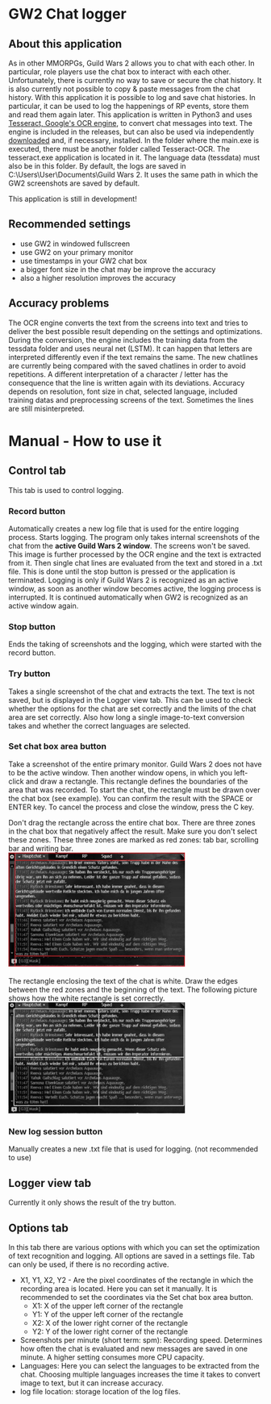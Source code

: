 # GW2 Chat logger
## About this application
As in other MMORPGs, Guild Wars 2 allows you to chat with each other. In particular, role players use the chat box to interact with each other. Unfortunately, there is currently no way to save or secure the chat history. It is also currently not possible to copy & paste messages from the chat history. With this application it is possible to log and save chat histories. In particular, it can be used to log the happenings of RP events, store them and read them again later. This application is written in Python3 and uses [Tesseract, Google's OCR engine](https://github.com/tesseract-ocr/tesseract), to convert chat messages into text. The engine is included in the releases, but can also be used via independently [downloaded](https://tesseract-ocr.github.io/tessdoc/Downloads) and, if necessary, installed. 
In the folder where the main.exe is executed, there must be another folder called Tesseract-OCR. The tesseract.exe application is located in it. The language data (tessdata) must also be in this folder.
By default, the logs are saved in C:\Users\User\Documents\Guild Wars 2.
It uses the same path in which the GW2 screenshots are saved by default.

This application is still in development! 

## Recommended settings
- use GW2 in windowed fullscreen
- use GW2 on your primary monitor
- use timestamps in your GW2 chat box
- a bigger font size in the chat may be improve the accuracy
- also a higher resolution improves the accuracy

## Accuracy problems
The OCR engine converts the text from the screens into text and tries to deliver the best possible result depending on the settings and optimizations. During the conversion, the engine includes the training data from the tessdata folder and uses neural net (LSTM). It can happen that letters are interpreted differently even if the text remains the same.
The new chatlines are currently being compared with the saved chatlines in order to avoid repetitions. A different interpretation of a character / letter has the consequence that the line is written again with its deviations. 
Accuracy depends on resolution, font size in chat, selected language, included training datas and preprocessing screens of the text.
Sometimes the lines are still misinterpreted.

# Manual - How to use it 
## Control tab
This tab is used to control logging. 
### Record button
Automatically creates a new log file that is used for the entire logging process. Starts logging. The program only takes internal screenshots of the chat from the **active Guild Wars 2 window**. The screens won't be saved. This image is further processed by the OCR engine and the text is extracted from it. Then single chat lines are evaluated from the text and stored in a .txt file. This is done until the stop button is pressed or the application is terminated. Logging is only if Guild Wars 2 is recognized as an active window, as soon as another window becomes active, the logging process is interrupted. It is continued automatically when GW2 is recognized as an active window again. 
### Stop button
Ends the taking of screenshots and the logging, which were started with the record button.
### Try button
Takes a single screenshot of the chat and extracts the text. The text is not saved, but is displayed in the Logger view tab. This can be used to check whether the options for the chat are set correctly and the limits of the chat area are set correctly. Also how long a single image-to-text conversion takes and whether the correct languages ​​are selected.
### Set chat box area button
Take a screenshot of the entire primary monitor. Guild Wars 2 does not have to be the active window. Then another window opens, in which you left-click and draw a rectangle. This rectangle defines the boundaries of the area that was recorded. To start the chat, the rectangle must be drawn over the chat box (see example). You can confirm the result with the SPACE or ENTER key. To cancel the process and close the window, press the C key.

Don't drag the rectangle across the entire chat box. There are three zones in the chat box that negatively affect the result. Make sure you don't select these zones. These three zones are marked as red zones: tab bar, scrolling bar and writing bar.<br>
<img src="readme_assets/setChatboxArea_wrong.jpg" alt="set chatbox area wrong" width="350"/> <br><br>
The rectangle enclosing the text of the chat is white. Draw the edges between the red zones and the beginning of the text. The following picture shows how the white rectangle is set correctly.<br>
<img src="readme_assets/setChatboxArea_right.jpg" alt="set chatbox area right" width="350"/><br>

### New log session button
Manually creates a new .txt file that is used for logging. (not recommended to use)
## Logger view tab
Currently it only shows the result of the try button. 
## Options tab
In this tab there are various options with which you can set the optimization of text recognition and logging. All options are saved in a settings file. Tab can only be used, if there is no recording active.
 * X1, Y1, X2, Y2 - Are the pixel coordinates of the rectangle in which the recording area is located. Here you can set it manually. It is recommended to set the coordinates via the Set chat box area button. 
	 * X1: X of the upper left corner of the rectangle
	 * Y1: Y of the upper left corner of the rectangle
	 * X2: X of the lower right corner of the rectangle
	 * Y2: Y of the lower right corner of the rectangle 
 * Screenshots per minute (short term: spm): Recording speed. Determines how often the chat is evaluated and new messages are saved in one minute. A higher setting consumes more CPU capacity.
 * Languages: Here you can select the languages ​​to be extracted from the chat. Choosing multiple languages ​​increases the time it takes to convert image to text, but it can increase accuracy.
 * log file location: storage location of the log files.
